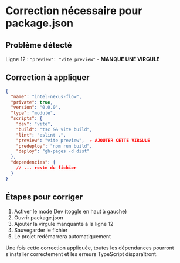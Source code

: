 
# Correction nécessaire pour package.json

## Problème détecté
Ligne 12 : `"preview": "vite preview"` - **MANQUE UNE VIRGULE**

## Correction à appliquer
```json
{
  "name": "intel-nexus-flow",
  "private": true,
  "version": "0.0.0",
  "type": "module",
  "scripts": {
    "dev": "vite",
    "build": "tsc && vite build",
    "lint": "eslint .",
    "preview": "vite preview",  ← AJOUTER CETTE VIRGULE
    "predeploy": "npm run build",
    "deploy": "gh-pages -d dist"
  },
  "dependencies": {
    // ... reste du fichier
  }
}
```

## Étapes pour corriger
1. Activer le mode Dev (toggle en haut à gauche)
2. Ouvrir package.json
3. Ajouter la virgule manquante à la ligne 12
4. Sauvegarder le fichier
5. Le projet redémarrera automatiquement

Une fois cette correction appliquée, toutes les dépendances pourront s'installer correctement et les erreurs TypeScript disparaîtront.
